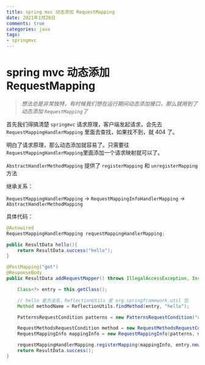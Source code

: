 ```yaml
---
title: spring mvc 动态添加 RequestMapping
date: 2021年1月26日
comments: true
categories: java
tags:
- springmvc
---
```



# spring mvc 动态添加 RequestMapping

>  *想法总是非常独特，有时候我们想在运行期间动态添加接口，那么就用到了动态添加 `RequestMapping`了*

<!--more-->

首先我们得搞清楚 `springmvc` 请求原理，客户端发起请求，会先去 `RequestMappingHandlerMapping` 里面去查找，如果找不到，就 404 了。



明白了请求原理，那么动态添加就容易了。只需要往`RequestMappingHandlerMapping`里面添加一个请求映射就可以了。



`AbstractHandlerMethodMapping` 提供了 `registerMapping` 和 `unregisterMapping` 方法

继承关系：

 `RequestMappingHandlerMapping` -> `RequestMappingInfoHandlerMapping` ->  `AbstractHandlerMethodMapping`



具体代码：

```java
@Autowired
RequestMappingHandlerMapping requestMappingHandlerMapping;

public ResultData hello(){
    return ResultData.success("hello");
}

@PostMapping("get")
@ResponseBody
public ResultData addRequestMapper() throws IllegalAccessException, InstantiationException {

    Class<?> entry = this.getClass();

    // hello 是方法名，ReflectionUtils 是 org.springframework.util 包
    Method methodName = ReflectionUtils.findMethod(entry, "hello");

    PatternsRequestCondition patterns = new PatternsRequestCondition("op/api/test/hello");

    RequestMethodsRequestCondition method = new RequestMethodsRequestCondition(RequestMethod.POST);
    RequestMappingInfo mappingInfo = new RequestMappingInfo(patterns, method, null, null, null, null, null);

    requestMappingHandlerMapping.registerMapping(mappingInfo, entry.newInstance(), methodName);
    return ResultData.success();
}
```
